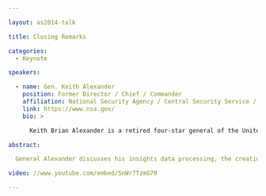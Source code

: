 ```yaml
---

layout: as2014-talk

title: Closing Remarks

categories:
  - Keynote

speakers:

  - name: Gen. Keith Alexander
    position: Former Director / Chief / Commander
    affiliation: National Security Agency / Central Security Service / U.S. Cyber Command
    link: https://www.nsa.gov/
    bio: >

      Keith Brian Alexander is a retired four-star general of the United States Army who served as director of the National Security Agency, chief of the Central Security Service and commander of the United States Cyber Command.

abstract:

  General Alexander discusses his insights data processing, the creation of Accumulo, and the future of big data.

video: //www.youtube.com/embed/SnWr7TzmG70

---
```

